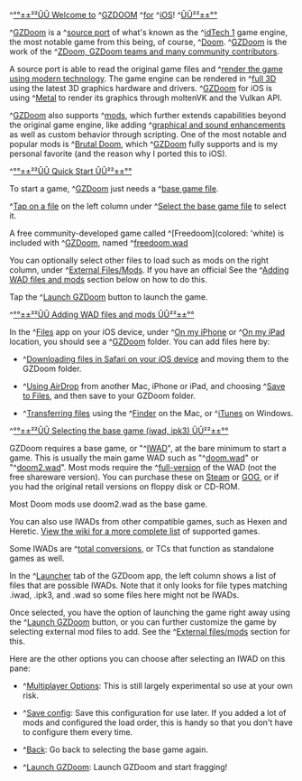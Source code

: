 ^[°°±±²²ÛÛ Welcome to](colored: 'cyan') ^[GZDOOM](colored: 'red') ^[for](colored: 'cyan') ^[iOS](colored: 'green')! ^[ÛÛ²²±±°°](colored: 'cyan')

^[GZDoom](colored: 'white') is a ^[source port](colored: 'orange') of what's known as the ^[idTech 1](colored: 'white') game engine, the most notable game from this being, of course, ^[Doom](colored: 'red'). ^[GZDoom](colored: 'white') is the work of the ^[ZDoom, GZDoom teams and many community contributors](colored: 'orange').

A source port is able to read the original game files and ^[render the game using modern technology](colored: 'white'). The game engine can be rendered in ^[full 3D](colored: 'white') using the latest 3D graphics hardware and drivers. ^[GZDoom](colored: 'white') for iOS is using ^[Metal](colored: 'blue') to render its graphics through moltenVK and the Vulkan API.

^[GZDoom](colored: 'white') also supports ^[mods](colored: 'orange'), which further extends capabilities beyond the original game engine, like adding ^[graphical and sound enhancements](colored: 'white') as well as custom behavior through scripting. One of the most notable and popular mods is ^[Brutal Doom](colored: 'red'), which ^[GZDoom](colored: 'white') fully supports and is my personal favorite (and the reason why I ported this to iOS).

^[°°±±²²ÛÛ  Quick Start ÛÛ²²±±°°](colored: 'cyan')

To start a game, ^[GZDoom](colored: 'white') just needs a ^[base game file](colored: 'white').

^[Tap on a file](colored: 'white') on the left column under ^[Select the base game file](colored: 'yellow') to select it.

A free community-developed game called ^[Freedoom](colored: 'white) is included with ^[GZDoom](colored: 'red'), named ^[freedoom.wad](colored: 'yellow')

You can optionally select other files to load such as mods on the right column, under ^[External Files/Mods](colored: 'yellow'). If you have an official  See the ^[Adding WAD files and mods](colored: 'cyan') section below on how to do this.

Tap the ^[Launch GZDoom](colored: 'red') button to launch the game.

^[°°±±²²ÛÛ Adding WAD files and mods ÛÛ²²±±°°](colored: 'cyan')

In the ^[Files](colored: 'yellow') app on your iOS device, under ^[On my iPhone](colored: 'yellow') or ^[On my iPad](colored: 'yellow') location, you should see a ^[GZDoom](colored: 'yellow') folder. You can add files here by:

- ^[Downloading files in Safari on your iOS device](colored: 'white') and moving them to the GZDoom folder.

- ^[Using AirDrop](colored: 'white') from another Mac, iPhone or iPad, and choosing ^[Save to Files](colored: 'yellow'), and then save to your GZDoom folder.

- ^[Transferring files](colored: 'white') using the ^[Finder](colored: 'yellow') on the Mac, or ^[iTunes](colored: 'yellow') on Windows.

^[°°±±²²ÛÛ Selecting the base game (iwad, ipk3) ÛÛ²²±±°°](colored: 'cyan')

GZDoom requires a base game, or "^[IWAD](colored: 'white')", at the bare minimum to start a game. This is usually the main game WAD such as "^[doom.wad](colored: 'white')" or "^[doom2.wad](colored: 'white')". Most mods require the ^[full-version](colored: 'white') of the WAD (not the free shareware version). You can purchase these on [Steam](https://steampowered.com) or [GOG](https://gog.com), or if you had the original retail versions on floppy disk or CD-ROM.

Most Doom mods use doom2.wad as the base game.

You can also use IWADs from other compatible games, such as Hexen and Heretic. [View the wiki for a more complete list](https://zdoom.org/wiki/IWAD) of supported games.

Some IWADs are ^[total conversions](colored: 'white'), or TCs that function as standalone games as well.

In the ^[Launcher](colored: 'yellow') tab of the GZDoom app, the left column shows a list of files that are possible IWADs. Note that it only looks for file types matching .iwad, .ipk3, and .wad so some files here might not be IWADs.

Once selected, you have the option of launching the game right away using the ^[Launch GZDoom](colored: 'yellow') button, or you can further customize the game by selecting external mod files to add. See the ^[External files/mods](colored: 'yellow') section for this.

Here are the other options you can choose after selecting an IWAD on this pane:

- ^[Multiplayer Options](colored: 'yellow'): This is still largely experimental so use at your own risk.

- ^[Save config](colored: 'yellow'): Save this configuration for use later. If you added a lot of mods and configured the load order, this is handy so that you don't have to configure them every time.

- ^[Back](colored: 'yellow'): Go back to selecting the base game again.

- ^[Launch GZDoom](colored: 'yellow'): Launch GZDoom and start fragging!
 



